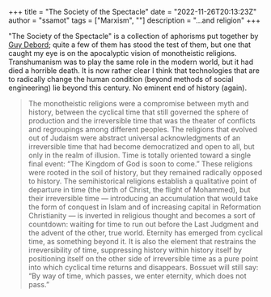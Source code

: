 +++
title = "The Society of the Spectacle"
date = "2022-11-26T20:13:23Z"
author = "ssamot"
tags = ["Marxism", ""]
description = "...and religion"
+++

"The Society of the Spectacle" is a collection of aphorisms put together by [Guy Debord](https://en.wikipedia.org/wiki/Guy_Debord); quite a few of them has stood the test of them, but one that caught my eye is on the apocalyptic vision of monotheistic religions. Transhumanism was to play the same role in the modern world, but it had died a horrible death. It is now rather clear I think that technologies that are to radically change the human condition (beyond methods of social engineering) lie beyond this century. No eminent end of history (again). 

> The monotheistic religions were a compromise between myth and history, between the cyclical time that still
governed the sphere of production and the irreversible time that was the theater of conflicts and regroupings
among different peoples. The religions that evolved out of Judaism were abstract universal acknowledgments of
an irreversible time that had become democratized and open to all, but only in the realm of illusion. Time is
totally oriented toward a single final event: “The Kingdom of God is soon to come.” These religions were rooted
in the soil of history, but they remained radically opposed to history. The semihistorical religions establish a
qualitative point of departure in time (the birth of Christ, the flight of Mohammed), but their irreversible time —
introducing an accumulation that would take the form of conquest in Islam and of increasing capital in
Reformation Christianity — is inverted in religious thought and becomes a sort of countdown: waiting for time to
run out before the Last Judgment and the advent of the other, true world. Eternity has emerged from cyclical
time, as something beyond it. It is also the element that restrains the irreversibility of time, suppressing history
within history itself by positioning itself on the other side of irreversible time as a pure point into which cyclical
time returns and disappears. Bossuet will still say: “By way of time, which passes, we enter eternity, which does
not pass.”
